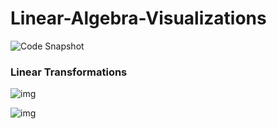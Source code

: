 # Linear-Algebra-Visualizations

![Code Snapshot](https://cdn.pbrd.co/images/HvQVyAW.png)
### Linear Transformations
![img](https://cdn.pbrd.co/images/HvQSFo9.png)

![img](https://cdn.pbrd.co/images/HvQUugc.png)



